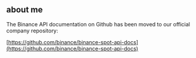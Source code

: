 ## about me

The Binance API documentation on Github has been moved to our official company repository:

[https://github.com/binance/binance-spot-api-docs](https://github.com/binance/binance-spot-api-docs)
